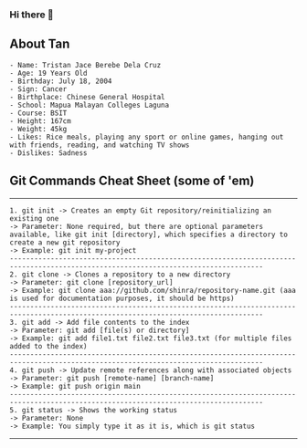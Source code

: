 ### Hi there 👋

<!--
**ssshinraaa/ssshinraaa** is a ✨ _special_ ✨ repository because its `README.md` (this file) appears on your GitHub profile.

Here are some ideas to get you started:

- 🔭 I’m currently working on ...
- 🌱 I’m currently learning ...
- 👯 I’m looking to collaborate on ...
- 🤔 I’m looking for help with ...
- 💬 Ask me about ...
- 📫 How to reach me: ...
- 😄 Pronouns: ...
- ⚡ Fun fact: ...
-->

## About Tan
    - Name: Tristan Jace Berebe Dela Cruz
    - Age: 19 Years Old
    - Birthday: July 18, 2004
    - Sign: Cancer
    - Birthplace: Chinese General Hospital
    - School: Mapua Malayan Colleges Laguna
    - Course: BSIT
    - Height: 167cm
    - Weight: 45kg
    - Likes: Rice meals, playing any sport or online games, hanging out with friends, reading, and watching TV shows
    - Dislikes: Sadness

## Git Commands Cheat Sheet (some of 'em)
----------------------------------------------------------------------------------------------------------------------------------------
    1. git init -> Creates an empty Git repository/reinitializing an existing one
    -> Parameter: None required, but there are optional parameters available, like git init [directory], which specifies a directory to create a new git repository
    -> Example: git init my-project
    ------------------------------------------------------------------------------------------------------------------------------------
    2. git clone -> Clones a repository to a new directory
    -> Parameter: git clone [repository_url]
    -> Example: git clone aaa://github.com/shinra/repository-name.git (aaa is used for documentation purposes, it should be https)
    ------------------------------------------------------------------------------------------------------------------------------------
    3. git add -> Add file contents to the index
    -> Parameter: git add [file(s) or directory]
    -> Example: git add file1.txt file2.txt file3.txt (for multiple files added to the index)
    ------------------------------------------------------------------------------------------------------------------------------------
    4. git push -> Update remote references along with associated objects
    -> Parameter: git push [remote-name] [branch-name]
    -> Example: git push origin main
    ------------------------------------------------------------------------------------------------------------------------------------
    5. git status -> Shows the working status
    -> Parameter: None
    -> Example: You simply type it as it is, which is git status
----------------------------------------------------------------------------------------------------------------------------------------